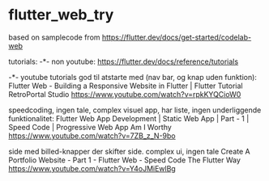 # flutter_web_try
 based on samplecode from https://flutter.dev/docs/get-started/codelab-web

tutorials:
-*- non youtube:
https://flutter.dev/docs/reference/tutorials

-*- youtube tutorials
god til atstarte med (nav bar, og knap uden funktion):
Flutter Web - Building a Responsive Website in Flutter | Flutter Tutorial
RetroPortal Studio
https://www.youtube.com/watch?v=rpkKYQCioW0

speedcoding, ingen tale, complex visuel app, har liste, ingen underliggende funktionalitet:
Flutter Web App Development | Static Web App | Part - 1 | Speed Code | Progressive Web App
 Am I Worthy
https://www.youtube.com/watch?v=7ZB_z_N-9bo

side med billed-knapper der skifter side. complex ui, ingen tale
Create A Portfolio Website - Part 1 - Flutter Web - Speed Code
 The Flutter Way
https://www.youtube.com/watch?v=Y4oJMiEwlBg




